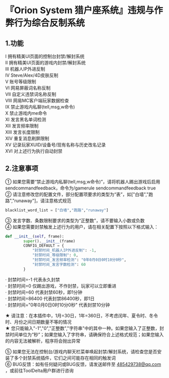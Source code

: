 # 『Orion System 猎户座系统』违规与作弊行为综合反制系统
## 1.功能
I 拥有精美UI页面的控制台封禁/解封系统  
II 拥有精美UI页面的游戏内封禁/解封系统  
III 机器人IP外进反制  
IV Steve/Alex/4D皮肤反制  
V 账号等级限制  
VI 网易屏蔽词名称反制  
VII 自定义违禁词名称反制  
VIII 网易MC客户端玩家数据检查  
IX 禁止游戏内私聊(tell,msg,w命令)  
X 禁止游戏内me命令  
XI 发言黑名单词检测  
XII 发言频率限制  
XIII 发言长度限制  
XIV 重复消息刷屏限制  
XV 记录玩家XUID/设备号/现有名称与历史改名记录  
XVI 对上述行为执行自动封禁  

## 2.注意事项
① 如果您需要“禁止游戏内私聊(tell,msg,w命令)”，请将机器人踢出游戏后启用sendcommandfeedback，命令为/gamerule sendcommandfeedback true  
② 请注意修改您的配置文件，部分配置项要求的类型为“表”，如["白墙","跑路","runaway"]，请注意格式规范  
```python
blacklist_word_list = ["白墙","跑路","runaway"]
```
③ 发言字数、条数限制要求的类型为“正整数”，请不要输入小数或负数  
④ 如果您需要封禁触发上述行为的用户，请在相关配置下按照以下格式输入：  
```python
def __init__(self, frame):
        super().__init__(frame)
        CONFIG_DEFAULT = {
            "封禁时间_机器人IP外进反制": -1,
            "封禁时间_等级限制": 0,
            "封禁时间_发言频率检测": "0年0月0日0时10分0秒",
            "封禁时间_发言字数检测": 60
        }
```
· 封禁时间=-1 代表永久封禁  
· 封禁时间=0 仅踢出游戏，不作封禁，玩家可以立即重进  
· 封禁时间=60 代表封禁60秒，即1分钟  
· 封禁时间=86400 代表封禁86400秒，即1日  
· 封禁时间="0年0月0日0时10分0秒" 代表封禁10分钟  
  
★ 请注意：在本插件中，1月=30日，1年=360日，不考虑闰年、夏令时、冬令时、月份之间日期数量不等的情况  
★ 您只能输入"-1","0","正整数","字符串"中的其中一种。如果您输入了正整数，封禁时间单位为“秒”；如果您输入了字符串，请确保符合上述格式规范；如果您输入的内容无法被解析，程序将会抛出异常  
  
⑤ 如果您无法在控制台/游戏内聊天栏菜单唤起封禁/解封系统，请检查您是否安装了多个封禁系统插件，它们之间可能存在相同的触发词  
⑥ BUG反馈：如有任何疑问或BUG反馈，请发送邮件至 485429738@qq.com ，或前往ToolDelta用户群进行咨询  
